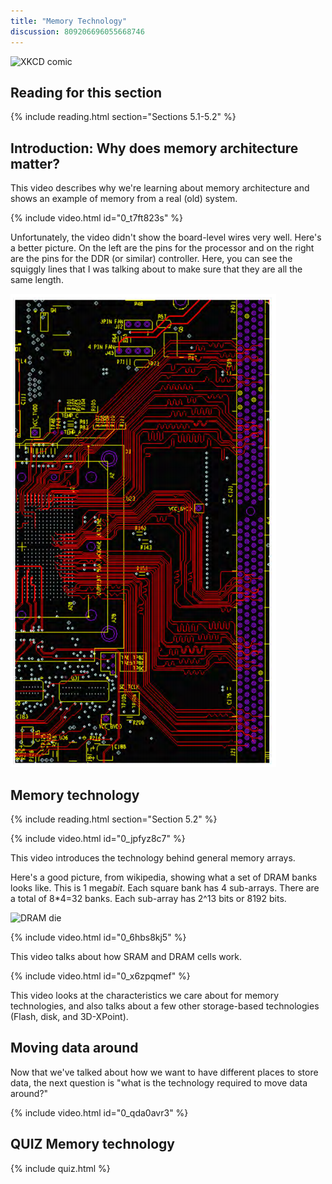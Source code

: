 ```yaml
---
title: "Memory Technology"
discussion: 809206696055668746
---
```


![XKCD comic](https://imgs.xkcd.com/comics/obsolete_technology.png)

## Reading for this section

{% include reading.html section="Sections 5.1-5.2" %}

## Introduction: Why does memory architecture matter?

This video describes why we're learning about memory architecture and shows an example of memory from a real (old) system.

{% include video.html id="0_t7ft823s" %}

Unfortunately, the video didn't show the board-level wires very well.
Here's a better picture.
On the left are the pins for the processor and on the right are the pins for the DDR (or similar) controller.
Here, you can see the squiggly lines that I was talking about to make sure that they are all the same length.

![PCB trace for memory](/img/pcbtrace.png)

## Memory technology

{% include reading.html section="Section 5.2" %}

{% include video.html id="0_jpfyz8c7" %}

This video introduces the technology behind general memory arrays.

Here's a good picture, from wikipedia, showing what a set of DRAM banks looks like.
This is 1 mega*bit*.
Each square bank has 4 sub-arrays.
There are a total of 8*4=32 banks.
Each sub-array has 2^13 bits or 8192 bits.

![DRAM die](https://upload.wikimedia.org/wikipedia/commons/thumb/9/9b/MT4C1024-HD.jpg/1280px-MT4C1024-HD.jpg)

{% include video.html id="0_6hbs8kj5" %}

This video talks about how SRAM and DRAM cells work.

{% include video.html id="0_x6zpqmef" %}

This video looks at the characteristics we care about for memory technologies, and also talks about a few other storage-based technologies (Flash, disk, and 3D-XPoint).

## Moving data around

Now that we've talked about how we want to have different places to store data, the next question is "what is the technology required to move data around?"

{% include video.html id="0_qda0avr3" %}

## **QUIZ** Memory technology

{% include quiz.html %}
